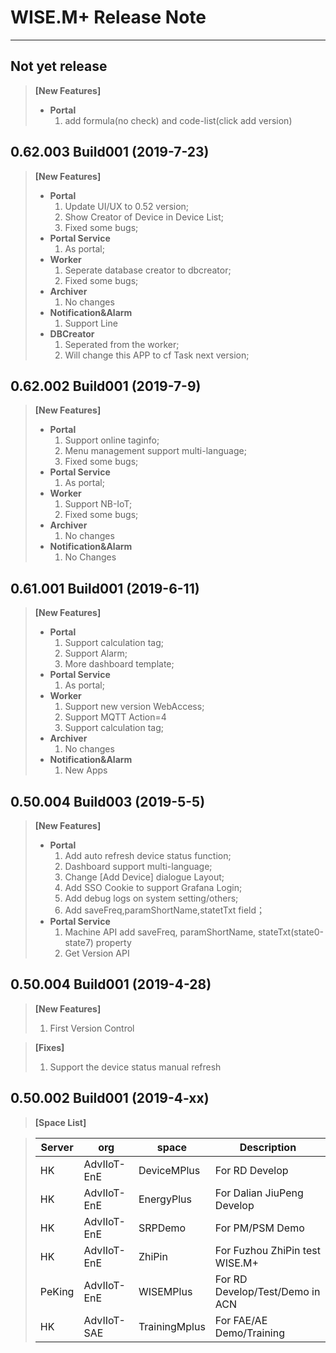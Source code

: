 # WISE.M+ Release Note
---
## **Not yet release**
> **[New Features]**
> *  **Portal**
>       1. add formula(no check) and code-list(click add version)
>          
## **0.62.003 Build001 (2019-7-23)**
> **[New Features]**
> *  **Portal**
>     1. Update UI/UX to 0.52 version;
>     2. Show Creator of Device in Device List;
>     3. Fixed some bugs;
> * **Portal Service** 
>     1. As portal;
> * **Worker** 
>     1. Seperate database creator to dbcreator;
>     2. Fixed some bugs;
> * **Archiver** 
>     1. No changes
> * **Notification&Alarm** 
>     1. Support Line
> * **DBCreator** 
>     1. Seperated from the worker;
>     2. Will change this APP to cf Task next version;

## **0.62.002 Build001 (2019-7-9)**
> **[New Features]**
> *  **Portal**
>     1. Support online taginfo;
>     2. Menu management support multi-language;
>     3. Fixed some bugs;
> * **Portal Service** 
>     1. As portal;
> * **Worker** 
>     1. Support NB-IoT;
>     2. Fixed some bugs;
> * **Archiver** 
>     1. No changes
> * **Notification&Alarm** 
>     1. No Changes

## **0.61.001 Build001 (2019-6-11)**
> **[New Features]**
> *  **Portal**
>     1. Support calculation tag;
>     2. Support Alarm;
>     3. More dashboard template;
> * **Portal Service** 
>     1. As portal;
> * **Worker** 
>     1. Support new version WebAccess;
>     2. Support MQTT Action=4
>     3. Support calculation tag;
> * **Archiver** 
>     1. No changes
> * **Notification&Alarm** 
>     1. New Apps

## **0.50.004 Build003 (2019-5-5)**
> **[New Features]**
> *  **Portal**
>     1. Add auto refresh device status function;
>     2. Dashboard support multi-language;
>     3. Change [Add Device] dialogue Layout;
>     4. Add SSO Cookie to support Grafana Login;
>     5. Add debug logs on system setting/others;
>     6. Add saveFreq,paramShortName,statetTxt field；   
> * **Portal Service** 
>     1. Machine API add saveFreq, paramShortName, stateTxt(state0-state7) property
>     2. Get Version API

## **0.50.004 Build001 (2019-4-28)**
> **[New Features]**
> 1. First Version Control

> **[Fixes]**
> 1. Support the device status manual refresh

## **0.50.002 Build001 (2019-4-xx)**
> **[Space List]**

> | Server   |org     |   space|    Description |
> |--------  |--------|--------|----------------|
> |HK        |AdvIIoT-EnE |DeviceMPlus |For RD Develop|
> |HK        |AdvIIoT-EnE |EnergyPlus |For Dalian JiuPeng Develop|
> |HK        |AdvIIoT-EnE |SRPDemo |For PM/PSM Demo|
> |HK        |AdvIIoT-EnE |ZhiPin |For Fuzhou ZhiPin test WISE.M+|
> |PeKing    |AdvIIoT-EnE |WISEMPlus |For RD Develop/Test/Demo in ACN|
> |HK    |AdvIIoT-SAE |TrainingMplus |For FAE/AE Demo/Training|
